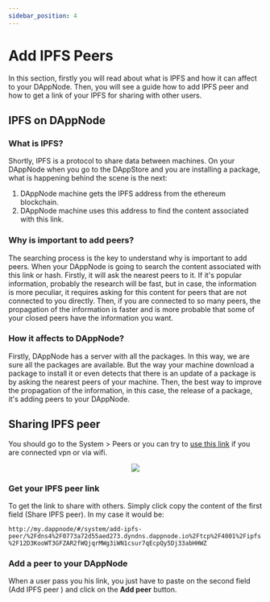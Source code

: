 ```yaml
---
sidebar_position: 4
---
```


# Add IPFS Peers

In this section, firstly you will read about what is IPFS and how it can affect to your DAppNode. Then, you will see a guide how to add IPFS peer and how to get a link of your IPFS for sharing with other users.

## IPFS on DAppNode

### What is IPFS?

Shortly, IPFS is a protocol to share data between machines. On your DAppNode when you go to the DAppStore and you are installing a package, what is happening behind the scene is the next:

1. DAppNode machine gets the IPFS address from the ethereum blockchain.
2. DAppNode machine uses this address to find the content associated with this link.

### Why is important to add peers?

The searching process is the key to understand why is important to add peers. When your DAppNode is going to search the content associated with this link or hash. Firstly, it will ask the nearest peers to it. If it's popular information, probably the research will be fast, but in case, the information is more peculiar, it requires asking for this content for peers that are not connected to you directly. Then, if you are connected to so many peers, the propagation of the information is faster and is more probable that some of your closed peers have the information you want.

### How it affects to DAppNode?

Firstly, DAppNode has a server with all the packages. In this way, we are sure all the packages are available. But the way your machine download a package to install it or even detects that there is an update of a package is by asking the nearest peers of your machine. Then, the best way to improve the propagation of the information, in this case, the release of a package, it's adding peers to your DAppNode.

## Sharing IPFS peer

You should go to the System > Peers or you can try to [use this link](http://my.dappnode/#/system/add-ipfs-peer) if you are connected vpn or via wifi.

<p align="center">
    <img src="../../../../img/system_view_peers.png"/>
</p>

### Get your IPFS peer link

To get the link to share with others. Simply click copy the content of the first field (Share IPFS peer). In my case it would be:

`http://my.dappnode/#/system/add-ipfs-peer/%2Fdns4%2F0773a72d55aed273.dyndns.dappnode.io%2Ftcp%2F4001%2Fipfs%2F12D3KooWT3GFZAR2fWQjqrMWg3iWN1csur7qEcpQy5Dj33abHHWZ`

### Add a peer to your DAppNode

When a user pass you his link, you just have to paste on the second field (Add IPFS peer ) and click on the **Add peer** button.
